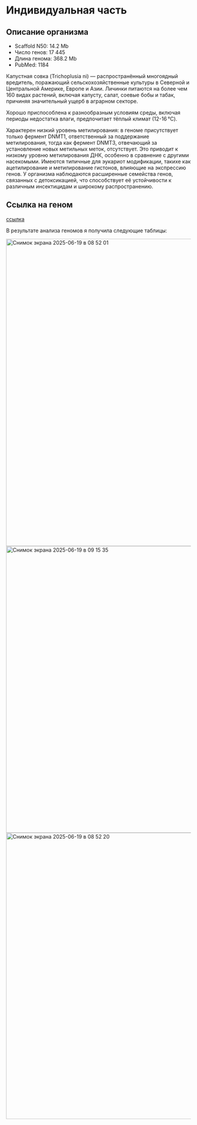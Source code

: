 # Индивидуальная часть

## Описание организма

- Scaffold N50: 14.2 Mb
- Число генов: 17 445
- Длина генома: 368.2 Mb
- PubMed: 1184


Капустная совка (Trichoplusia ni) — распространённый многоядный вредитель, поражающий сельскохозяйственные культуры в Северной и Центральной Америке, Европе и Азии. Личинки питаются на более чем 160 видах растений, включая капусту, салат, соевые бобы и табак, причиняя значительный ущерб в аграрном секторе.

Хорошо приспособлена к разнообразным условиям среды, включая периоды недостатка влаги, предпочитает тёплый климат (12-16 °C).

Характерен низкий уровень метилирования: в геноме присутствует только фермент DNMT1, ответственный за поддержание метилирования, тогда как фермент DNMT3, отвечающий за установление новых метильных меток, отсутствует. Это приводит к низкому уровню метилирования ДНК, особенно в сравнение с другими насекомыми. Имеются типичные для эукариот модификации, такихе как ацетилирование и метилирование гистонов, влияющие на экспрессию генов.
У организма наблюдаются расширенные семейства генов, связанных с детоксикацией, что способствует её устойчивости к различным инсектицидам и широкому распространению.

## Ссылка на геном

[ссылка](https://ftp.ncbi.nlm.nih.gov/genomes/all/GCF/003/590/095/GCF_003590095.1_tn1/)

В результате анализа геномов я получила следующие таблицы:



<img width="836" alt="Снимок экрана 2025-06-19 в 08 52 01" src="https://github.com/user-attachments/assets/532d9c9d-0417-4398-8973-d62aabb0d265" />


<img width="780" alt="Снимок экрана 2025-06-19 в 09 15 35" src="https://github.com/user-attachments/assets/6205ce8f-06df-476e-a7c1-a200d54c4c60" />


<img width="779" alt="Снимок экрана 2025-06-19 в 08 52 20" src="https://github.com/user-attachments/assets/84cd1474-a6f4-403d-884d-3d7238459fc8" />
